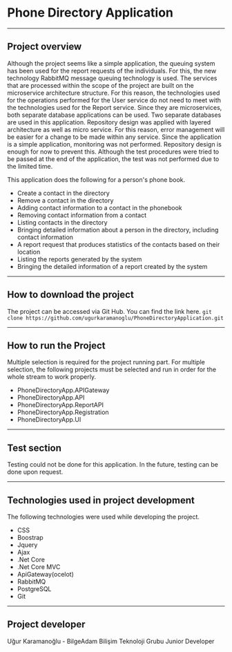 # Phone Directory Application
---
## Project overview

Although the project seems like a simple application, the queuing system has been used for the report requests of the individuals. For this, the new technology RabbitMQ message queuing technology is used. The services that are processed within the scope of the project are built on the microservice architecture structure. For this reason, the technologies used for the operations performed for the User service do not need to meet with the technologies used for the Report service. Since they are microservices, both separate database applications can be used. Two separate databases are used in this application. Repository design was applied with layered architecture as well as micro service. For this reason, error management will be easier for a change to be made within any service. Since the application is a simple application, monitoring was not performed. Repository design is enough for now to prevent this. Although the test procedures were tried to be passed at the end of the application, the test was not performed due to the limited time.

This application does the following for a person's phone book.

+ Create a contact in the directory
+ Remove a contact in the directory
+ Adding contact information to a contact in the phonebook
+ Removing contact information from a contact
+ Listing contacts in the directory
+ Bringing detailed information about a person in the directory, including contact information
+ A report request that produces statistics of the contacts based on their location
+ Listing the reports generated by the system
+ Bringing the detailed information of a report created by the system

---

## How to download the project

The project can be accessed via Git Hub. You can find the link here. `git clone https://github.com/ugurkaramanoglu/PhoneDirectoryApplication.git`

---

## How to run the Project

Multiple selection is required for the project running part.
For multiple selection, the following projects must be selected and run in order for the whole stream to work properly.

+ PhoneDirectoryApp.APIGateway
+ PhoneDirectoryApp.API
+ PhoneDirectoryApp.ReportAPI
+ PhoneDirectoryApp.Registration
+ PhoneDirectoryApp.UI

---

## Test section

Testing could not be done for this application. In the future, testing can be done upon request.

---

## Technologies used in project development

The following technologies were used while developing the project.

+ CSS
+	Boostrap
+	Jquery
+	Ajax
+	.Net Core
+	.Net Core MVC
+	ApiGateway(ocelot)
+	RabbitMQ
+	PostgreSQL
+	Git

---

## Project developer

Uğur Karamanoğlu - 
BilgeAdam Bilişim Teknoloji Grubu Junior Developer

